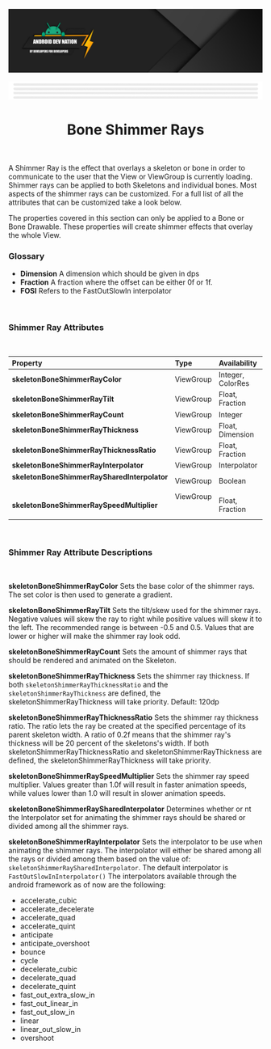 [![Dev Nation Banner](../../media/images/android_dev_nation_banner_orig.png)](https://medium.com/android-dev-nation)

<div align="center">
  
![Banner Demo](../../media/gifs/wide_banner_white.gif)

# Bone Shimmer Rays
</div>

<br/>

A Shimmer Ray is the effect that overlays a skeleton or bone in order to communicate to the user that the View or ViewGroup is currently loading. Shimmer rays can be applied to both Skeletons and individual bones. Most aspects of the shimmer rays can be customized. For a full list of all the attributes that can be customized take a look below.
  

The properties covered in this section can only be applied to a Bone or Bone Drawable. These properties will create shimmer effects that overlay the whole View.

### Glossary

* **Dimension** A dimension which should be given in dps  
* **Fraction** A fraction where the offset can be either 0f or 1f.  
* **FOSI** Refers to the FastOutSlowIn interpolator
<br/>

### Shimmer Ray Attributes
<br/>

| Property| Type | Availability | Default  |
|:----------|:-----|:-------------|:---------:|
|**skeletonBoneShimmerRayColor** | ViewGroup  |  Integer, ColorRes | **`White`** |
|**skeletonBoneShimmerRayTilt** | ViewGroup   | Float, Fraction  | **`-0.3f`** |
|**skeletonBoneShimmerRayCount** | ViewGroup    | Integer | **`0`** |
|**skeletonBoneShimmerRayThickness** | ViewGroup     | Float, Dimension | **`120.dp`** |
|**skeletonBoneShimmerRayThicknessRatio** | ViewGroup | Float, Fraction | **`0.45f`** |
|**skeletonBoneShimmerRayInterpolator** | ViewGroup| Interpolator | **`FOSI`** |
|**skeletonBoneShimmerRaySharedInterpolator** &nbsp; &nbsp; &nbsp; &nbsp; &nbsp; &nbsp; &nbsp; &nbsp; &nbsp; &nbsp; &nbsp; &nbsp; &nbsp; | ViewGroup | Boolean | **`true`** |
|**skeletonBoneShimmerRaySpeedMultiplier** | ViewGroup &nbsp; &nbsp; &nbsp; &nbsp; &nbsp; &nbsp; &nbsp; &nbsp; &nbsp; &nbsp; &nbsp; &nbsp; &nbsp;| Float, Fraction | **`1.0f`** |
<br/>

### Shimmer Ray Attribute Descriptions  

<br/>

**skeletonBoneShimmerRayColor** Sets the base color of the shimmer rays. The set color is then used to generate a gradient.

**skeletonBoneShimmerRayTilt** Sets the tilt/skew used for the shimmer rays. Negative values will skew the ray to right while positive values will skew it to the left. The recommended range is between -0.5 and 0.5. Values that are lower or higher will make the shimmer ray look odd.

**skeletonBoneShimmerRayCount** Sets the amount of shimmer rays that should be rendered and animated on the Skeleton.

**skeletonBoneShimmerRayThickness** Sets the shimmer ray thickness. If both `skeletonShimmerRayThicknessRatio` and the `skeletonShimmerRayThickness` are defined, the skeletonShimmerRayThickness will take priority. Default: 120dp

**skeletonBoneShimmerRayThicknessRatio** Sets the shimmer ray thickness ratio. The ratio lets the ray be created at the specified percentage of its parent skeleton width. A ratio of 0.2f means that the shimmer ray's thickness will be 20 percent of the skeletons's width. If both skeletonShimmerRayThicknessRatio and skeletonShimmerRayThickness are defined, the skeletonShimmerRayThickness will take priority.

**skeletonBoneShimmerRaySpeedMultiplier** Sets the shimmer ray speed multiplier. Values greater than 1.0f will result in faster animation speeds, while values lower than 1.0 will result in slower animation speeds.

**skeletonBoneShimmerRaySharedInterpolator**  Determines whether or nt the Interpolator set for animating the shimmer rays should be shared or divided among all the shimmer rays.

**skeletonBoneShimmerRayInterpolator** Sets the interpolator to be use when animating the shimmer rays. The interpolator will either be shared among all the rays or divided among them based on the value of: `skeletonShimmerRaySharedInterpolator`.
The default interpolator is `FastOutSlowInInterpolator()` The interpolators available through the android framework as of now are the following:
* accelerate_cubic
* accelerate_decelerate
* accelerate_quad
* accelerate_quint
* anticipate
* anticipate_overshoot
* bounce
* cycle
* decelerate_cubic
* decelerate_quad
* decelerate_quint
* fast_out_extra_slow_in
* fast_out_linear_in
* fast_out_slow_in
* linear
* linear_out_slow_in
* overshoot
